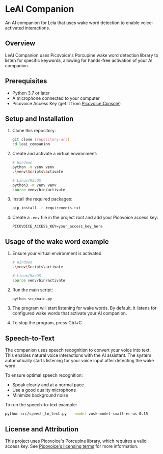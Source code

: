 # LeAI Companion

An AI companion for Leia that uses wake word detection to enable voice-activated interactions.

## Overview

LeAI Companion uses Picovoice's Porcupine wake word detection library to listen for specific keywords, allowing for hands-free activation of your AI companion.

## Prerequisites

- Python 3.7 or later
- A microphone connected to your computer
- Picovoice Access Key (get it from [Picovoice Console](https://console.picovoice.ai/))

## Setup and Installation

1. Clone this repository:
   ```bash
   git clone [repository-url]
   cd leai_companion
   ```

2. Create and activate a virtual environment:
   ```bash
   # Windows
   python -m venv venv
   .\venv\Scripts\activate

   # Linux/MacOS
   python3 -m venv venv
   source venv/bin/activate
   ```

3. Install the required packages:
   ```bash
   pip install -r requirements.txt
   ```

4. Create a `.env` file in the project root and add your Picovoice access key:
   ```
   PICOVOICE_ACCESS_KEY=your_access_key_here
   ```

## Usage of the wake word example

1. Ensure your virtual environment is activated:
   ```bash
   # Windows
   .\venv\Scripts\activate

   # Linux/MacOS
   source venv/bin/activate
   ```

2. Run the main script:
   ```bash
   python src/main.py
   ```

3. The program will start listening for wake words. By default, it listens for configured wake words that activate your AI companion.

4. To stop the program, press Ctrl+C.

## Speech-to-Text

The companion uses speech recognition to convert your voice into text. This enables natural voice interactions with the AI assistant. The system automatically starts listening for your voice input after detecting the wake word.

To ensure optimal speech recognition:
- Speak clearly and at a normal pace
- Use a good quality microphone
- Minimize background noise

To run the speech-to-text example:
```bash
python src/speech_to_text.py  --model vosk-model-small-en-us-0.15
```

## License and Attribution

This project uses Picovoice's Porcupine library, which requires a valid access key. See [Picovoice's licensing terms](https://picovoice.ai/docs/terms-of-use/) for more information.